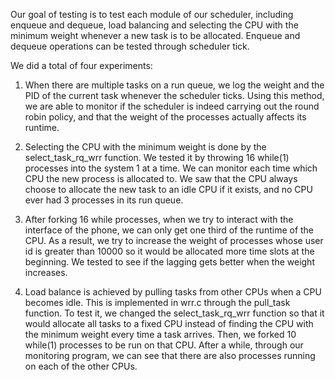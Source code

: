 Our goal of testing is to test each module of our scheduler, including enqueue and dequeue, load balancing and selecting the CPU with the minimum weight whenever a new task is to be allocated. Enqueue and dequeue operations can be tested through scheduler tick. 

We did a total of four experiments:

1. When there are multiple tasks on a run queue, we log the weight and the PID of the current task whenever the scheduler ticks. Using this method, we are able to monitor if the scheduler is indeed carrying out the round robin policy, and that the weight of the processes actually affects its runtime.

2. Selecting the CPU with the minimum weight is done by the select_task_rq_wrr function. We tested it by throwing 16 while(1) processes into the system 1 at a time. We can monitor each time which CPU the new process is allocated to. We saw that the CPU always choose to allocate the new task to an idle CPU if it exists, and no CPU ever had 3 processes in its run queue.

3. After forking 16 while processes, when we try to interact with the interface of the phone, we can only get one third of the runtime of the CPU. As a result, we try to increase the weight of processes whose user id is greater than 10000 so it would be allocated more time slots at the beginning. We tested to see if the lagging gets better when the weight increases.

4. Load balance is achieved by pulling tasks from other CPUs when a CPU becomes idle. This is implemented in wrr.c through the pull_task function. To test it, we changed the select_task_rq_wrr function so that it would allocate all tasks to a fixed CPU instead of finding the CPU with the minimum weight every time a task arrives. Then, we forked 10 while(1) processes to be run on that CPU. After a while, through our monitoring program, we can see that there are also processes running on each of the other CPUs.


